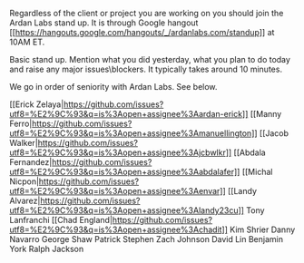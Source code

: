 Regardless of the client or project you are working on you should join the
Ardan Labs stand up. It is through Google hangout
[[https://hangouts.google.com/hangouts/_/ardanlabs.com/standup]]
at 10AM ET.

Basic stand up. Mention what you did yesterday, what you plan to do today and
raise any major issues\blockers. It typically takes around 10 minutes.

We go in order of seniority with Ardan Labs. See below.

[[Erick Zelaya|https://github.com/issues?utf8=%E2%9C%93&q=is%3Aopen+assignee%3Aardan-erick]]
[[Manny Ferro|https://github.com/issues?utf8=%E2%9C%93&q=is%3Aopen+assignee%3Amanuellington]]
[[Jacob Walker|https://github.com/issues?utf8=%E2%9C%93&q=is%3Aopen+assignee%3Ajcbwlkr]]
[[Abdala Fernandez|https://github.com/issues?utf8=%E2%9C%93&q=is%3Aopen+assignee%3Aabdalafer]]
[[Michal Nicpon|https://github.com/issues?utf8=%E2%9C%93&q=is%3Aopen+assignee%3Aenvar]]
[[Landy Alvarez|https://github.com/issues?utf8=%E2%9C%93&q=is%3Aopen+assignee%3Alandy23cu]]
Tony Lanfranchi
[[Chad England|https://github.com/issues?utf8=%E2%9C%93&q=is%3Aopen+assignee%3Achadit]]
Kim Shrier
Danny Navarro
George Shaw
Patrick Stephen
Zach Johnson
David Lin
Benjamin York
Ralph Jackson